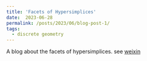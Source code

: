 ```yaml
---
title: 'Facets of Hypersimplices'
date:  2023-06-28
permalink: /posts/2023/06/blog-post-1/
tags:
  - discrete geometry
---
```


A blog about the facets of hypersimplices.
see [weixin](https://mp.weixin.qq.com/s?__biz=Mzk0MTI4MTM1Mw==&mid=2247483711&idx=1&sn=52d69cdb6d1e01406f0ecb9132e42a2e&chksm=c2d59819f5a2110f0f34d184c9500dad54116f0cb04dc67035f4a6189149b039c99dfed8b885&token=1965157877&lang=zh_CN#rd)
